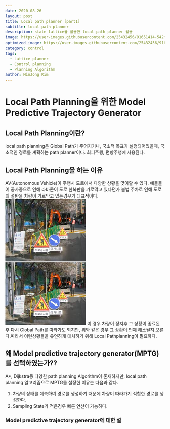 ```yaml
---
date: 2020-08-26
layout: post
title: Local path planner [part1]
subtitle: local path planner
description: state lattice를 활용한 local path planner 활용 
image: https://user-images.githubusercontent.com/25432456/91651414-542f5100-eac7-11ea-8c2c-66eb21f90418.gif
optimized_image: https://user-images.githubusercontent.com/25432456/91651414-542f5100-eac7-11ea-8c2c-66eb21f90418.gif
category: control
tags:
  - Lattice planner
  - Control planning
  - Planning Algorithm
author: MinJong Kim
---
```


# Local Path Planning을 위한 Model Predictive Trajectory Generator

## Local Path Planning이란?
local path planning은 Global Path가 주어지거나, 국소적 목표가 설정되어있을때, 국소적인 경로를 계획하는 path planner이다. 회피주행, 편향주행에 사용된다.

## Local Path Planning을 하는 이유
AV(Autonomous Vehicle)이 주행시 도로에서 다양한 상황을 맞이할 수 있다. 예들들어 공사중으로 인해 라바콘이 도로 한복판을 가로막고 있다던가 불법 주차로 인해 도로의 절반을 차량이 가로막고 있는경우가 대표적이다.
![공사중 도로](https://github.com/DGIST-ARTIV/dgist-artiv.github.io/blob/master/docs/media/load1.jpeg)
![불법주차 도로](https://github.com/DGIST-ARTIV/dgist-artiv.github.io/blob/master/docs/media/load1.jpeg)
이 경우 차량이 정지후 그 상황이 종료된 후 다시 Global Path를 따라가도 되지만, 위와 같은 경우 그 상황이 언제 해소될지 모른다.따라서 이런상황들을 유연하게 대처하기 위해 Local Pathplanning이 필요하다.

## 왜 Model predictive trajectory generator(MPTG)를 선택하였는가??
A*, Dijkstra등 다양한 path planning Algorithm이 존재하지만, local path planning 알고리즘으로 MPTG를 설정한 이유는 다음과 같다.
1. 차량의 상태를 예측하여 경로를 생성하기 때문에 차량이 따라가기 적합한 경로를 생성한다.
2. Sampling State가 적은경우 빠른 연산이 가능하다.

### Model predictive trajectory generator에 대한 설
